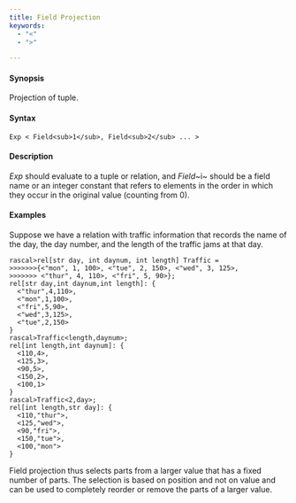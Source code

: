 ```yaml
---
title: Field Projection
keywords:
  - "<"
  - ">"

---
```


#### Synopsis

Projection of tuple.

#### Syntax

`Exp < Field<sub>1</sub>, Field<sub>2</sub> ... >`

#### Description

_Exp_ should evaluate to a tuple or relation, and _Field_~i~ should be a field name or an integer constant
 that refers to elements in the order in which they occur in the original value (counting from 0). 

#### Examples

Suppose we have a relation with traffic information that records the name of the day, the day number, and the length of the traffic jams at that day.

```rascal-shell
rascal>rel[str day, int daynum, int length] Traffic = 
>>>>>>>{<"mon", 1, 100>, <"tue", 2, 150>, <"wed", 3, 125>, 
>>>>>>> <"thur", 4, 110>, <"fri", 5, 90>};
rel[str day,int daynum,int length]: {
  <"thur",4,110>,
  <"mon",1,100>,
  <"fri",5,90>,
  <"wed",3,125>,
  <"tue",2,150>
}
rascal>Traffic<length,daynum>;
rel[int length,int daynum]: {
  <110,4>,
  <125,3>,
  <90,5>,
  <150,2>,
  <100,1>
}
rascal>Traffic<2,day>;
rel[int length,str day]: {
  <110,"thur">,
  <125,"wed">,
  <90,"fri">,
  <150,"tue">,
  <100,"mon">
}
```
Field projection thus selects parts from a larger value that has a fixed number of parts. The selection is based on position and not on value and can be used to completely reorder or remove the parts of a larger value.


